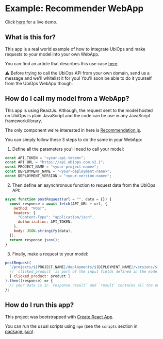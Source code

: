 # Example: Recommender WebApp

Click [here](https://recommender-app.ubiops.com/) for a live demo.

## What is this for?

This app is a real world example of how to integrate UbiOps and make requests to your model into your own WebApp.

You can find an article that describes this use case [here](https://recommender-app.ubiops.com/).

:warning: Before trying to call the UbiOps API from your own domain, send us a message and we'll whitelist it for you! You'll soon be able to do it yourself from the UbiOps WebApp though.

## How do I call my model from a WebApp?

This app is using ReactJs. Although, the request sent to the model hosted on UbiOps is plain JavaScript and the code can be use in any JavaScript framework/library.

The only component we're interested in here is [Recommendation.js](src/components/Recommendations/Recommendations.js).

You can simply follow these 3 steps to do the same in your WebApp:

1. Define all the parameters you'll need to call your model:

```js
const API_TOKEN = "<your-api-token>";
const API_URL = "https://api.ubiops.com.v2.1";
const PROJECT_NAME = "<your-project-name>";
const DEPLOYMENT_NAME = "<your-deployment-name>";
const DEPLOYMENT_VERSION = "<your-version-name>";
```

2. Then define an asynchronous function to request data from the UbiOps API:

```js
async function postRequest(url = "", data = {}) {
  const response = await fetch(API_URL + url, {
    method: "POST",
    headers: {
      "Content-Type": "application/json",
      Authorization: API_TOKEN,
    },
    body: JSON.stringify(data),
  });
  return response.json();
}
```

3. Finally, make a request to your model:

```js
postRequest(
  `/projects/${PROJECT_NAME}/deployments/${DEPLOYMENT_NAME}/versions/${DEPLOYMENT_VERSION}/request`,
  // `clicked_product` is part of the input fields defined in the model
  { clicked_product: product }
).then((response) => {
  // your data is in `response.result` and `result` contains all the output fields defined in your model
};
```

## How do I run this app?

This project was bootstrapped with [Create React App](https://github.com/facebook/create-react-app).

You can run the usual scripts using `npm` (see the `scripts` section in [package.json](package.json)).
